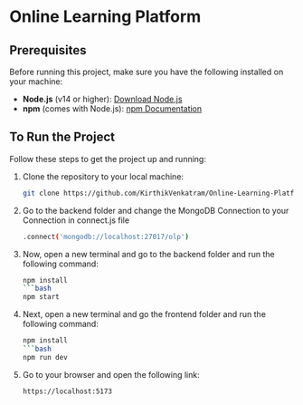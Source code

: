 # Online Learning Platform 

## Prerequisites

Before running this project, make sure you have the following installed on your machine:

- **Node.js** (v14 or higher): [Download Node.js](https://nodejs.org/)
- **npm** (comes with Node.js): [npm Documentation](https://docs.npmjs.com/)

## To Run the Project

Follow these steps to get the project up and running:

1. Clone the repository to your local machine:
   ```bash
   git clone https://github.com/KirthikVenkatram/Online-Learning-Platform.git
2. Go to the backend folder and change the MongoDB Connection to your Connection in connect.js file
   ```bash
   .connect('mongodb://localhost:27017/olp')
2. Now, open a new terminal and go to the backend folder and run the following command:
   ```bash
   npm install
   ```bash
   npm start
4. Next, open a new terminal and go the frontend folder and run the following command:
   ```bash
   npm install
   ```bash
   npm run dev
5. Go to your browser and open the following link:
   ```bash
   https://localhost:5173
